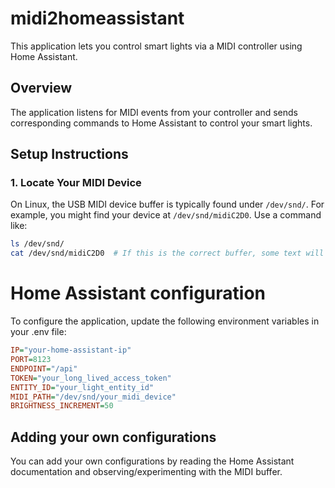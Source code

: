 # midi2homeassistant

This application lets you control smart lights via a MIDI controller using Home Assistant.

## Overview

The application listens for MIDI events from your controller and sends corresponding commands to Home Assistant to control your smart lights.

## Setup Instructions

### 1. Locate Your MIDI Device

On Linux, the USB MIDI device buffer is typically found under `/dev/snd/`. For example, you might find your device at `/dev/snd/midiC2D0`. Use a command like:

```bash
ls /dev/snd/
cat /dev/snd/midiC2D0  # If this is the correct buffer, some text will appear whenever you press a key on your MIDI device.
```

# Home Assistant configuration

To configure the application, update the following environment variables in your .env file:
```ini
IP="your-home-assistant-ip"
PORT=8123
ENDPOINT="/api"
TOKEN="your_long_lived_access_token"
ENTITY_ID="your_light_entity_id"
MIDI_PATH="/dev/snd/your_midi_device"
BRIGHTNESS_INCREMENT=50
```

## Adding your own configurations

You can add your own configurations by reading the Home Assistant documentation and observing/experimenting with the MIDI buffer.
